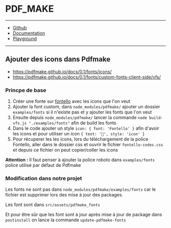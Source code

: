# PDF_MAKE

---

* [Github](https://github.com/bpampuch/pdfmake)
* [Documentation](https://pdfmake.github.io/docs/0.1/)
* [Playground](http://pdfmake.org/playground.html)

---

## Ajouter des icons dans Pdfmake

* https://pdfmake.github.io/docs/0.1/fonts/icons/
* https://pdfmake.github.io/docs/0.1/fonts/custom-fonts-client-side/vfs/

### Princpe de base

1. Créer une fonte sur [fontello](http://fontello.com/) avec les icons que l'on veut
2. Ajouter la font custom, dans `node_modules/pdfmake/` ajouter un dossier `examples/fonts` si il n'existe pas et y
   ajouter les fonts que l'on veut
3. Ensuite depuis `node_modules/pdfmake/` lancer la commande `node build-vfs.js "./examples/fonts"` afin de build les
   fonts
4. Dans le code ajouter un style `icon: { font: 'Fontello' }` afin d'avoir les icons et pour utiliser un
   icon `{ text: '', style: 'icon' }`
5. Pour récuperer les les icons, lors du téléchargement de la police Fontello, aller dans le dossier css et ouvrir le
   fichier `fontello-codes.css` et depuis ce fichier on peut copier/coller les icons

**Attention :**  Il faut penser à ajouter la police roboto dans `examples/fonts` police utilisé par défaut de Pdfmake

### Modification dans notre projet

Les fonts ne sont pas dans `node_modules/pdfmake/examples/fonts` car le fichier est supprimer lors des mise à jour des
packages.

Les font sont dans `src/assets/pdfmake_fonts`

Et pour être sûr que les font sont à jour après mise à jour de package dans `postinstall` on lance la
commande `update-pdfmake-fonts`
